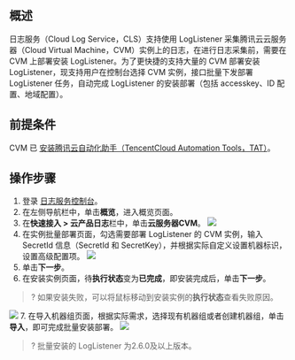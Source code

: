 ## 概述

日志服务（Cloud Log Service，CLS）支持使用 LogListener 采集腾讯云云服务器（Cloud Virtual Machine，CVM）实例上的日志，在进行日志采集前，需要在 CVM 上部署安装 LogListener。为了更快捷的支持大量的 CVM 部署安装 LogListener，现支持用户在控制台选择 CVM 实例，接口批量下发部署 LogListener 任务，自动完成 LogListener 的安装部署（包括 accesskey、ID 配置、地域配置）。

## 前提条件

CVM 已 [安装腾讯云自动化助手（TencentCloud Automation Tools，TAT）](https://cloud.tencent.com/document/product/1340/51945)。

## 操作步骤
1. 登录 [日志服务控制台](https://console.cloud.tencent.com/cls)。
2. 在左侧导航栏中，单击**概览**，进入概览页面。
3. 在**快速接入 > 云产品日志**栏中，单击**云服务器CVM**。
![](https://main.qcloudimg.com/raw/583da53b6af63b3b146a98056a1fbedf.png)
4. 在实例批量部署页面，勾选需要部署 LogListener 的 CVM 实例，输入 SecretId 信息（SecretId 和 SecretKey），并根据实际自定义设置机器标识，设置高级配置项。
![](https://main.qcloudimg.com/raw/e9be98ffc95007a9d0d69f4e27ebb9a0.png)
5. 单击**下一步**。
6. 在安装实例页面，待**执行状态**变为**已完成**，即安装完成后，单击**下一步**。
>? 如果安装失败，可以将鼠标移动到安装实例的**执行状态**查看失败原因。
> 
![](https://main.qcloudimg.com/raw/7f99914e290fb530df256fa80f5d5bb9.png)
7. 在导入机器组页面，根据实际需求，选择现有机器组或者创建机器组，单击**导入**，即可完成批量安装部署。
![](https://main.qcloudimg.com/raw/2de1ca726ac6273d5f047c24e2e1891b.png)
>? 批量安装的 LogListener 为2.6.0及以上版本。

